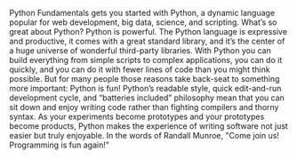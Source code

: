 Python Fundamentals gets you started with Python, a dynamic language popular for web development, big data, science, and scripting. What’s so great about Python? Python is powerful. The Python language is expressive and productive, it comes with a great standard library, and it’s the center of a huge universe of wonderful third-party libraries. With Python you can build everything from simple scripts to complex applications, you can do it quickly, and you can do it with fewer lines of code than you might think possible. But for many people those reasons take back-seat to something more important: Python is fun! Python’s readable style, quick edit-and-run development cycle, and “batteries included” philosophy mean that you can sit down and enjoy writing code rather than fighting compilers and thorny syntax. As your experiments become prototypes and your prototypes become products, Python makes the experience of writing software not just easier but truly enjoyable. In the words of Randall Munroe, "Come join us! Programming is fun again!"
